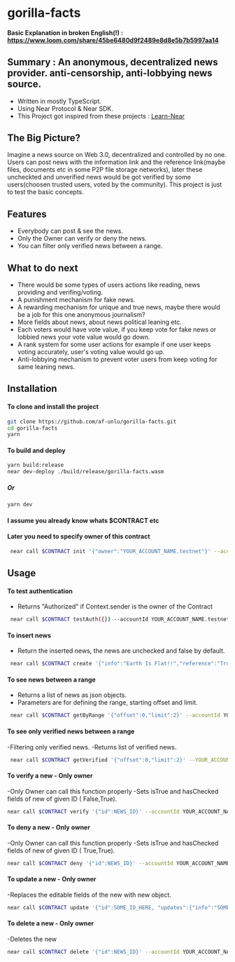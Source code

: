 # gorilla-facts
#### Basic Explanation in broken English(!) : https://www.loom.com/share/45be6480d9f2489e8d8e5b7b5997aa14
## Summary : An anonymous, decentralized news provider. anti-censorship, anti-lobbying news source.
- Written in mostly TypeScript.
- Using Near Protocol & Near SDK.
- This Project got inspired from these projects : [Learn-Near]

## The Big Picture?
Imagine a news source on Web 3.0, decentralized and controlled by no one. Users can post news with the information link and the reference link(maybe files, documents etc in some P2P file storage networks), later these uncheckted and unverified news would be got verified by some users(choosen trusted users, voted by the community).
This project is just to test the basic concepts.

## Features
- Everybody can post & see the news.
- Only the Owner can verify or deny the news.
- You can filter only verified news between a range.

## What to do next
- There would be some types of users actions like reading, news providing and verifing/voting.
- A punishment mechanism for fake news.
- A rewarding mechanism for unique and true news, maybe there would be a job for this one anonymous journalism?
- More fields about news, about news political leaning etc.
- Each voters would have vote value, if you keep vote for fake news or lobbied news your vote value would go down.
- A rank system for some user actions for example if one user keeps voting accurately, user's voting value would go up.
- Anti-lobbying mechanism to prevent voter users from keep voting for same leaning news.

## Installation

#### To clone and install the project

```sh
git clone https://github.com/af-unlu/gorilla-facts.git
cd gorilla-facts
yarn
```

#### To build and deploy
```sh
yarn build:release
near dev-deploy ./build/release/gorilla-facts.wasm
```
##### Or 
```sh
yarn dev
```
#### I assume you already know whats $CONTRACT etc

#### Later you need to specify owner of this contract
```sh
 near call $CONTRACT init '{"owner":"YOUR_ACCOUNT_NAME.testnet"}' --accountId $CONTRACT
```

## Usage

#### To test authentication
- Returns "Authorized" if Context.sender is the owner of the Contract
```sh
 near call $CONTRACT testAuth({}) --accountId YOUR_ACCOUNT_NAME.testnet
```
#### To insert news
- Return the inserted news, the news are unchecked and false by default.
```sh
 near call $CONTRACT create '{"info":"Earth Is Flat!!","reference":"Trust me bro"}' --accountId YOUR_ACCOUNT_NAME.testnet
```

#### To see news between a range
- Returns a list of news as json objects. 
- Parameters are for defining the range, starting offset and limit.
```sh
 near call $CONTRACT getByRange '{"offset":0,"limit":2}' --accountId YOUR_ACCOUNT_NAME.testnet
```

#### To see only verified news between a range
-Filtering only verified news.
-Returns list of verified news.
```sh
 near call $CONTRACT getVerified '{"offset":0,"limit":2}' --YOUR_ACCOUNT_NAME.testnet
```

#### To verify a new - Only owner
-Only Owner can call this function properly
-Sets isTrue and hasChecked fields of new of given ID ( False,True). 
```sh
near call $CONTRACT verify '{"id":NEWS_ID}' --accountId YOUR_ACCOUNT_NAME.testnet
```

#### To deny a new - Only owner
-Only Owner can call this function properly
-Sets isTrue and hasChecked fields of new of given ID ( True,True). 
```sh
near call $CONTRACT deny '{"id":NEWS_ID}' --accountId YOUR_ACCOUNT_NAME.testnet
```

#### To update a new - Only owner
-Replaces the editable fields of the new with new object.
```sh
near call $CONTRACT update '{"id":SOME_ID_HERE, "updates":{"info":"SOMESTRING", "reference":"SOMESTRING","isTrue":false,"hasChecked":true} }' --accountId YOUR_ACCOUNT_NAME.testnet
``` 
#### To delete a new - Only owner
-Deletes the new
```sh
near call $CONTRACT delete '{"id":NEWS_ID}' --accountId YOUR_ACCOUNT_NAME.testnet
```

[//]: # (These are reference links used in the body of this note and get stripped out when the markdown processor does its job. There is no need to format nicely because it shouldn't be seen. Thanks SO - http://stackoverflow.com/questions/4823468/store-comments-in-markdown-syntax)
   [Learn-Near]: <https://github.com/orgs/Learn-NEAR/repositories?q=l1&type=all&language=typescript&sort=>

